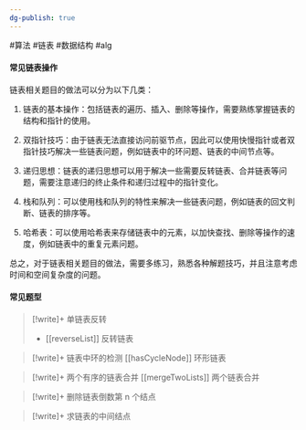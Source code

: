 ```yaml
---
dg-publish: true
---
```

#算法 #链表 #数据结构 #alg 

#### 常见链表操作

链表相关题目的做法可以分为以下几类：

1. 链表的基本操作：包括链表的遍历、插入、删除等操作，需要熟练掌握链表的结构和指针的使用。

2. 双指针技巧：由于链表无法直接访问前驱节点，因此可以使用快慢指针或者双指针技巧解决一些链表问题，例如链表中的环问题、链表的中间节点等。

3. 递归思想：链表的递归思想可以用于解决一些需要反转链表、合并链表等问题，需要注意递归的终止条件和递归过程中的指针变化。

4. 栈和队列：可以使用栈和队列的特性来解决一些链表问题，例如链表的回文判断、链表的排序等。

5. 哈希表：可以使用哈希表来存储链表中的元素，以加快查找、删除等操作的速度，例如链表中的重复元素问题。

总之，对于链表相关题目的做法，需要多练习，熟悉各种解题技巧，并且注意考虑时间和空间复杂度的问题。


#### 常见题型

> [!write]+ 单链表反转
> - [[reverseList]] 反转链表

> [!write]+ 链表中环的检测
>  [[hasCycleNode]] 环形链表  

> [!write]+  两个有序的链表合并
> [[mergeTwoLists]] 两个链表合并 

> [!write]+ 删除链表倒数第 n 个结点
> 

> [!write]+ 求链表的中间结点
> 